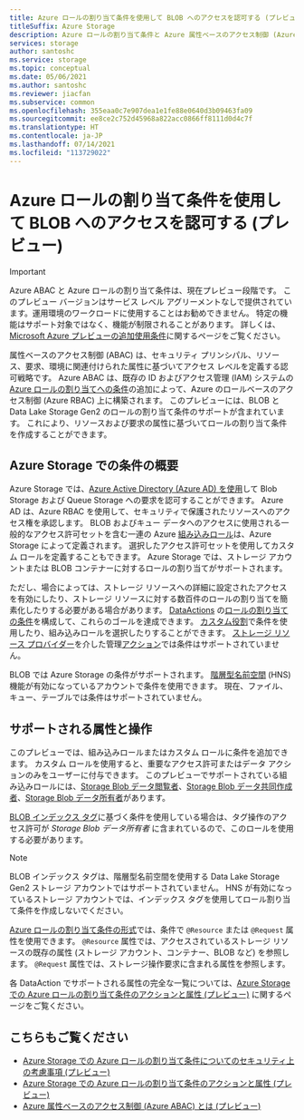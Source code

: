 ```yaml
---
title: Azure ロールの割り当て条件を使用して BLOB へのアクセスを認可する (プレビュー)
titleSuffix: Azure Storage
description: Azure ロールの割り当て条件と Azure 属性ベースのアクセス制御 (Azure ABAC) を使用して Azure の BLOB へのアクセスを認可します。 ストレージ属性を使用してロールの割り当てに関する条件を定義します。
services: storage
author: santoshc
ms.service: storage
ms.topic: conceptual
ms.date: 05/06/2021
ms.author: santoshc
ms.reviewer: jiacfan
ms.subservice: common
ms.openlocfilehash: 355eaa0c7e907dea1e1fe88e0640d3b09463fa09
ms.sourcegitcommit: ee8ce2c752d45968a822acc0866ff8111d0d4c7f
ms.translationtype: HT
ms.contentlocale: ja-JP
ms.lasthandoff: 07/14/2021
ms.locfileid: "113729022"
---
```

# <a name="authorize-access-to-blobs-using-azure-role-assignment-conditions-preview"></a>Azure ロールの割り当て条件を使用して BLOB へのアクセスを認可する (プレビュー)

> [!IMPORTANT]
> Azure ABAC と Azure ロールの割り当て条件は、現在プレビュー段階です。
> このプレビュー バージョンはサービス レベル アグリーメントなしで提供されています。運用環境のワークロードに使用することはお勧めできません。 特定の機能はサポート対象ではなく、機能が制限されることがあります。
> 詳しくは、[Microsoft Azure プレビューの追加使用条件](https://azure.microsoft.com/support/legal/preview-supplemental-terms/)に関するページをご覧ください。

属性ベースのアクセス制御 (ABAC) は、セキュリティ プリンシパル、リソース、要求、環境に関連付けられた属性に基づいてアクセス レベルを定義する認可戦略です。 Azure ABAC は、既存の ID およびアクセス管理 (IAM) システムの [Azure ロールの割り当てへの条件](../../role-based-access-control/conditions-overview.md)の追加によって、Azure のロールベースのアクセス制御 (Azure RBAC) 上に構築されます。 このプレビューには、BLOB と Data Lake Storage Gen2 のロールの割り当て条件のサポートが含まれています。 これにより、リソースおよび要求の属性に基づいてロールの割り当て条件を作成することができます。

## <a name="overview-of-conditions-in-azure-storage"></a>Azure Storage での条件の概要

Azure Storage では、[Azure Active Directory (Azure AD) を使用](authorize-data-access.md)して Blob Storage および Queue Storage への要求を認可することができます。 Azure AD は、Azure RBAC を使用して、セキュリティで保護されたリソースへのアクセス権を承認します。 BLOB およびキュー データへのアクセスに使用される一般的なアクセス許可セットを含む一連の Azure [組み込みロール](../../role-based-access-control/built-in-roles.md#storage)は、Azure Storage によって定義されます。 選択したアクセス許可セットを使用してカスタム ロールを定義することもできます。 Azure Storage では、ストレージ アカウントまたは BLOB コンテナーに対するロールの割り当てがサポートされます。

ただし、場合によっては、ストレージ リソースへの詳細に設定されたアクセスを有効にしたり、ストレージ リソースに対する数百件のロールの割り当てを簡素化したりする必要がある場合があります。 [DataActions](../../role-based-access-control/role-definitions.md#dataactions) の[ロールの割り当ての条件](../../role-based-access-control/conditions-overview.md)を構成して、これらのゴールを達成できます。 [カスタム役割](../../role-based-access-control/custom-roles.md)で条件を使用したり、組み込みロールを選択したりすることができます。 [ストレージ リソース プロバイダー](/rest/api/storagerp)を介した管理[アクション](../../role-based-access-control/role-definitions.md#actions)では条件はサポートされていません。

BLOB では Azure Storage の条件がサポートされます。 [階層型名前空間](../blobs/data-lake-storage-namespace.md) (HNS) 機能が有効になっているアカウントで条件を使用できます。 現在、ファイル、キュー、テーブルでは条件はサポートされていません。

## <a name="supported-attributes-and-operations"></a>サポートされる属性と操作

このプレビューでは、組み込みロールまたはカスタム ロールに条件を追加できます。 カスタム ロールを使用すると、重要なアクセス許可またはデータ アクションのみをユーザーに付与できます。 このプレビューでサポートされている組み込みロールには、[Storage Blob データ閲覧者](../../role-based-access-control/built-in-roles.md#storage-blob-data-reader)、[Storage Blob データ共同作成者](../../role-based-access-control/built-in-roles.md#storage-blob-data-contributor)、[Storage Blob データ所有者](../../role-based-access-control/built-in-roles.md#storage-blob-data-owner)があります。

[BLOB インデックス タグ](../blobs/storage-manage-find-blobs.md)に基づく条件を使用している場合は、タグ操作のアクセス許可が *Storage Blob データ所有者* に含まれているので、このロールを使用する必要があります。

> [!NOTE]
> BLOB インデックス タグは、階層型名前空間を使用する Data Lake Storage Gen2 ストレージ アカウントではサポートされていません。 HNS が有効になっているストレージ アカウントでは、インデックス タグを使用してロール割り当て条件を作成しないでください。

[Azure ロールの割り当て条件の形式](../../role-based-access-control/conditions-format.md)では、条件で `@Resource` または `@Request` 属性を使用できます。 `@Resource` 属性では、アクセスされているストレージ リソースの既存の属性 (ストレージ アカウント、コンテナー、BLOB など) を参照します。 `@Request` 属性では、ストレージ操作要求に含まれる属性を参照します。

各 DataAction でサポートされる属性の完全な一覧については、[Azure Storage での Azure ロールの割り当て条件のアクションと属性 (プレビュー)](storage-auth-abac-attributes.md) に関するページをご覧ください。

## <a name="see-also"></a>こちらもご覧ください

- [Azure Storage での Azure ロールの割り当て条件についてのセキュリティ上の考慮事項 (プレビュー)](storage-auth-abac-security.md)
- [Azure Storage での Azure ロールの割り当て条件のアクションと属性 (プレビュー)](storage-auth-abac-attributes.md)
- [Azure 属性ベースのアクセス制御 (Azure ABAC) とは (プレビュー)](../../role-based-access-control/conditions-overview.md)